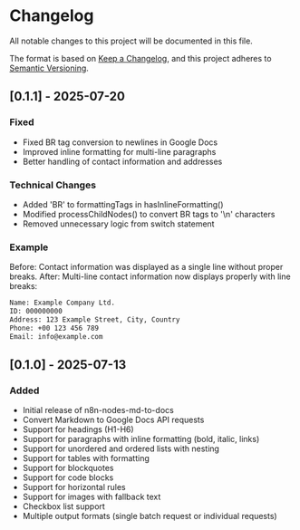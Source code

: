 # Changelog

All notable changes to this project will be documented in this file.

The format is based on [Keep a Changelog](https://keepachangelog.com/en/1.0.0/),
and this project adheres to [Semantic Versioning](https://semver.org/spec/v2.0.0.html).

## [0.1.1] - 2025-07-20

### Fixed

- Fixed BR tag conversion to newlines in Google Docs
- Improved inline formatting for multi-line paragraphs
- Better handling of contact information and addresses

### Technical Changes

- Added 'BR' to formattingTags in hasInlineFormatting()
- Modified processChildNodes() to convert BR tags to '\n' characters
- Removed unnecessary logic from switch statement

### Example

Before: Contact information was displayed as a single line without proper breaks.
After: Multi-line contact information now displays properly with line breaks:

```txt
Name: Example Company Ltd.
ID: 000000000
Address: 123 Example Street, City, Country
Phone: +00 123 456 789
Email: info@example.com
```

## [0.1.0] - 2025-07-13

### Added

- Initial release of n8n-nodes-md-to-docs
- Convert Markdown to Google Docs API requests
- Support for headings (H1-H6)
- Support for paragraphs with inline formatting (bold, italic, links)
- Support for unordered and ordered lists with nesting
- Support for tables with formatting
- Support for blockquotes
- Support for code blocks
- Support for horizontal rules
- Support for images with fallback text
- Checkbox list support
- Multiple output formats (single batch request or individual requests)
